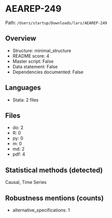 # AEAREP-249

Path: `/Users/startup/Downloads/lars/AEAREP-249`

## Overview
- Structure: minimal_structure
- README score: 4
- Master script: False
- Data statement: False
- Dependencies documented: False

## Languages
- Stata: 2 files

## Files
- do: 2
- R: 0
- py: 0
- m: 0
- md: 2
- pdf: 4

## Statistical methods (detected)
Causal, Time Series

## Robustness mentions (counts)
- alternative_specifications: 1